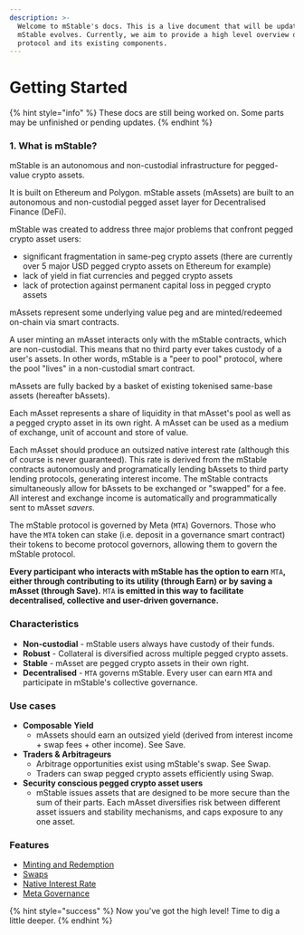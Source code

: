 ```yaml
---
description: >-
  Welcome to mStable's docs. This is a live document that will be updated as
  mStable evolves. Currently, we aim to provide a high level overview of the
  protocol and its existing components.
---
```


# Getting Started

{% hint style="info" %}
These docs are still being worked on. Some parts may be unfinished or pending updates.
{% endhint %}

### 1. What is mStable?

mStable is an autonomous and non-custodial infrastructure for pegged-value crypto assets. 

It is built on Ethereum and Polygon. mStable assets \(mAssets\) are built to an autonomous and non-custodial pegged asset layer for Decentralised Finance \(DeFi\). 

mStable was created to address three major problems that confront pegged crypto asset users:

* significant fragmentation in same-peg crypto assets \(there are currently over 5 major USD pegged crypto assets on Ethereum for example\)
* lack of yield in fiat currencies and pegged crypto assets
* lack of protection against permanent capital loss in pegged crypto assets

mAssets represent some underlying value peg and are minted/redeemed on-chain via smart contracts.

A user minting an mAsset interacts only with the mStable contracts, which are non-custodial. This means that no third party ever takes custody of a user's assets. In other words, mStable is a "peer to pool" protocol, where the pool "lives" in a non-custodial smart contract.

mAssets are fully backed by a basket of existing tokenised same-base assets \(hereafter bAssets\).

Each mAsset represents a share of liquidity in that mAsset's pool as well as a pegged crypto asset in its own right. A mAsset can be used as a medium of exchange, unit of account and store of value.

Each mAsset should produce an outsized native interest rate \(although this of course is never guaranteed\). This rate is derived from the mStable contracts autonomously and programatically lending bAssets to third party lending protocols, generating interest income. The mStable contracts simultaneously allow for bAssets to be exchanged or "swapped" for a fee. All interest and exchange income is automatically and programmatically sent to mAsset _savers_.

The mStable protocol is governed by Meta \(`MTA`\) Governors. Those who have the `MTA` token can stake \(i.e. deposit in a governance smart contract\) their tokens to become protocol governors, allowing them to govern the mStable protocol.

**Every participant who interacts with mStable has the option to earn** `MTA`**, either through contributing to its utility \(through Earn\) or by saving a mAsset \(through Save\).** `MTA` **is emitted in this way to facilitate decentralised, collective and user-driven governance.**

### **Characteristics**

* **Non-custodial** - mStable users always have custody of their funds.
* **Robust** - Collateral is diversified across multiple pegged crypto assets.
* **Stable** - mAsset are pegged crypto assets in their own right.
* **Decentralised** - `MTA` governs mStable. Every user can earn `MTA` and participate in mStable's collective governance.

### Use cases

* **Composable** **Yield**
  * mAssets should earn an outsized yield \(derived from interest income + swap fees + other income\). See Save.
* **Traders & Arbitrageurs**
  * Arbitrage opportunities exist using mStable's swap. See Swap.
  * Traders can swap pegged crypto assets efficiently using Swap.
* **Security conscious pegged crypto asset users**
  * mStable issues assets that are designed to be more secure than the sum of their parts. Each mAsset diversifies risk between different asset issuers and stability mechanisms, and caps exposure to any one asset.

### Features

* [Minting and Redemption](mstable-assets/mstable-app/forge/minting-and-redemption/#redemption)
* [Swaps](mstable-assets/mstable-app/forge/swapping.md)
* [Native Interest Rate](mstable-assets/mstable-app/native-interest-rate.md)
* [Meta Governance](mstable-assets/functions/governance.md) 

{% hint style="success" %}
Now you've got the high level! Time to dig a little deeper.
{% endhint %}

